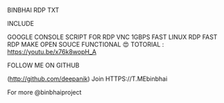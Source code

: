 BINBHAI RDP TXT

INCLUDE

GOOGLE CONSOLE SCRIPT FOR RDP
VNC 1GBPS FAST LINUX RDP
FAST RDP MAKE
OPEN SOUCE
FUNCTIONAL 😍
TOTORIAL : https://youtu.be/x76k8wopH_A

FOLLOW ME ON GITHUB

 (http://github.com/deepanik) Join HTTPS://T.MEbinbhai

For more @binbhaiproject
